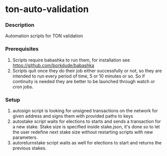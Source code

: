 # ton-auto-validation

### Description
Automation scripts for TON validation

### Prerequisites
1. Scripts require babashka to run them, for installation see https://github.com/borkdude/babashka
2. Scripts quit once they do their job either successfully or not, so they are intended to run every period of time, 5 or 10 minutes or so. So if continuity is needed they are better to be launched through watch or cron jobs.

### Setup
1. autosign script is looking for unsigned transactions on the network for given address and signs them with provided paths to keys
2. autostake script waits for elections to starts and sends a transaction for a new stake. Stake size is specified inside stake.json, it's done so to let the user redefine next stake size without restarting scripts with new parameters.
3. autoreturnstake script waits as well for elections to start and returns the previous stakes.


